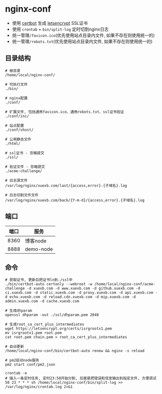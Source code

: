 # nginx-conf

- 使用 [certbot](https://github.com/certbot/certbot) 生成 [letsencrypt](https://letsencrypt.org/) SSL证书
- 使用 `crontab` + `bin/split-log` 定时切割nginx日志
- 统一管理`/favicon.ico`(优先使用站点目录内文件, 如果不存在则使用统一的)
- 统一管理`/robots.txt`(优先使用站点目录内文件, 如果不存在则使用统一的)

## 目录结构

```
# 根目录
/home/local/nginx-conf/

# 可执行文件
./bin/

# nginx配置
./conf/

# 扩展文件, 包括通用favicon.ico、通用robots.txt、ssl证书验证
./conf/inc/

# 站点配置
./conf/vhost/

# 公用静态文件
./html/

# ssl证书 - 忽略提交
./ssl/

# 验证文件 - 忽略提交
./acme-challenge/

# 日志源文件
/var/log/nginx/xuexb.com/last/{access,error}.{子域名}.log

# 日志切割文件文件
/var/log/nginx/xuexb.com/back/{Y-m-d}/{access,error}.{子域名}.log
```

## 端口

端口 | 服务
--- | ---
8360 | 博客node
8888 | demo-node

## 命令

```
# 获取证书, 更新后把证书ln到./ssl中
./bin/certbot-auto certonly --webroot -w /home/local/nginx-conf/acme-challenge -d xuexb.com -d www.xuexb.com -d github.xuexb.com -d ci.xuexb.com -d static.xuexb.com -d proxy.xuexb.com -d api.xuexb.com -d echo.xuexb.com -d reload.cdn.xuexb.com -d mip.xuexb.com -d admin.xuexb.com -d cache.xuexb.com

# 生成dhparam
openssl dhparam -out ./ssl/dhparam.pem 2048

# 生成root_ca_cert_plus_intermediates
wget https://letsencrypt.org/certs/isrgrootx1.pem
mv isrgrootx1.pem root.pem
cat root.pem chain.pem > root_ca_cert_plus_intermediates

# 自动更新
/home/local/nginx-conf/bin/certbot-auto renew && nginx -s reload

# pm2启动node服务
pm2 start conf/pm2.json

crontab -e
# 插入一条定时任务, 定时23:50开始分割, 后面是把错误和信息输出到指定文件, 方便调试
50 23 * * * sh /home/local/nginx-conf/bin/split-log >> /var/log/nginx/crontab.log 2>&1
```
